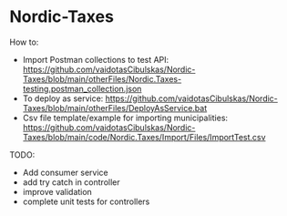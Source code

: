 # Nordic-Taxes

How to:
- Import Postman collections to test API: https://github.com/vaidotasCibulskas/Nordic-Taxes/blob/main/otherFiles/Nordic.Taxes-testing.postman_collection.json
- To deploy as service: https://github.com/vaidotasCibulskas/Nordic-Taxes/blob/main/otherFiles/DeployAsService.bat
- Csv file template/example for importing municipalities: https://github.com/vaidotasCibulskas/Nordic-Taxes/blob/main/code/Nordic.Taxes/Import/Files/ImportTest.csv
    


TODO:
- Add consumer service
- add try catch in controller
-    improve validation
 -   complete unit tests for controllers
 
